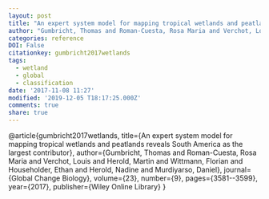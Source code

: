 ```yaml
---
layout: post
title: "An expert system model for mapping tropical wetlands and peatlands reveals South America as the largest contributor"
author: "Gumbricht, Thomas and Roman-Cuesta, Rosa Maria and Verchot, Louis and Herold, Martin and Wittmann, Florian and Householder, Ethan and Herold, Nadine and Murdiyarso, Daniel"
categories: reference
DOI: False
citationkey: gumbricht2017wetlands
tags:
  - wetland
  - global
  - classification
date: '2017-11-08 11:27'
modified: '2019-12-05 T18:17:25.000Z'
comments: true
share: true
---
```

@article{gumbricht2017wetlands,
  title={An expert system model for mapping tropical wetlands and peatlands reveals South America as the largest contributor},
  author={Gumbricht, Thomas and Roman-Cuesta, Rosa Maria and Verchot, Louis and Herold, Martin and Wittmann, Florian and Householder, Ethan and Herold, Nadine and Murdiyarso, Daniel},
  journal={Global Change Biology},
  volume={23},
  number={9},
  pages={3581--3599},
  year={2017},
  publisher={Wiley Online Library}
}
